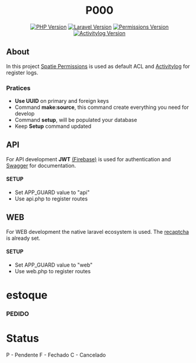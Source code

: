 <div align="center">
    <h1>P000</h1>
    <a href=""><img src="https://img.shields.io/static/v1?label=PHP&message=8.0&color=1f6feb" alt="PHP Version"></a>
    <a href=""><img src="https://img.shields.io/static/v1?label=Laravel&message=8.54&color=1f6feb" alt="Laravel Version"></a>
    <a href="https://spatie.be/docs/laravel-permission/v5/introduction"><img src="https://img.shields.io/static/v1?label=Spatie Permissions&message=5.1&color=1f6feb" alt="Permissions Version"></a>
    <a href="https://spatie.be/docs/laravel-activitylog/v4/introduction"><img src="https://img.shields.io/static/v1?label=Activitylog&message=4.2&color=1f6feb" alt="Activitylog Version"></a>
</div>

## About
In this project [Spatie Permissions](https://spatie.be/docs/laravel-permission/v5/introduction) is used as default ACL and [Activitylog](https://spatie.be/docs/laravel-activitylog/v4/introduction) for register logs.

### Pratices
* **Use UUID** on primary and foreign keys
* Command **make:source**, this command create everything you need for develop
* Command **setup**, will be populated your database
* Keep **Setup** command updated

## API
For API development **JWT** [(Firebase)](https://github.com/firebase/php-jwt) is used for authentication and [Swagger](https://github.com/DarkaOnLine/L5-Swagger) for documentation.

#### SETUP
* Set APP_GUARD value to "api"
* Use api.php to register routes

## WEB
For WEB development the native laravel ecosystem is used. The [recaptcha](https://laravel-recaptcha-docs.biscolab.com/docs/intro) is already set.

#### SETUP
* Set APP_GUARD value to "web"
* Use web.php to register routes
# estoque

### PEDIDO

# Status
P - Pendente
F - Fechado
C - Cancelado
